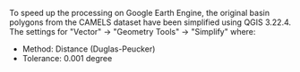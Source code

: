 To speed up the processing on Google Earth Engine, the original basin polygons from the CAMELS dataset have been simplified using QGIS 3.22.4.
The settings for "Vector" -> "Geometry Tools" -> "Simplify" where:
- Method: Distance (Duglas-Peucker)
- Tolerance: 0.001 degree